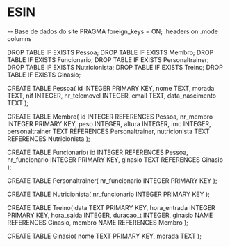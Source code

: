 # ESIN
-- Base de dados do site
PRAGMA foreign_keys = ON;
.headers on
.mode columns

DROP TABLE IF EXISTS Pessoa;
DROP TABLE IF EXISTS Membro; 
DROP TABLE IF EXISTS Funcionario;
DROP TABLE IF EXISTS Personaltrainer;
DROP TABLE IF EXISTS Nutricionista;
DROP TABLE IF EXISTS Treino;
DROP TABLE IF EXISTS Ginasio;


CREATE TABLE Pessoa(
    id INTEGER PRIMARY KEY,
    nome TEXT,
    morada TEXT,
    nif INTEGER,
    nr_telemovel INTEGER,
    email TEXT,
    data_nascimento TEXT 
);

CREATE TABLE Membro(
    id INTEGER REFERENCES Pessoa,
    nr_membro INTEGER PRIMARY KEY,
    peso INTEGER,
    altura INTEGER,
    imc INTEGER,
    personaltrainer TEXT REFERENCES Personaltrainer,
    nutricionista TEXT REFERENCES Nutricionista
);

CREATE TABLE Funcionario(
    id INTEGER REFERENCES Pessoa,
    nr_funcionario INTEGER PRIMARY KEY,
    ginasio TEXT REFERENCES Ginasio
);

CREATE TABLE Personaltrainer(
    nr_funcionario INTEGER PRIMARY KEY
);

CREATE TABLE Nutricionista(
    nr_funcionario INTEGER PRIMARY KEY
);

CREATE TABLE Treino(
    data TEXT PRIMARY KEY,
    hora_entrada INTEGER PRIMARY KEY,
    hora_saida INTEGER,
    duracao_t INTEGER,
    ginasio NAME REFERENCES Ginasio,
    membro NAME REFERENCES Membro
);

CREATE TABLE Ginasio(
    nome TEXT PRIMARY KEY,
    morada TEXT
);
